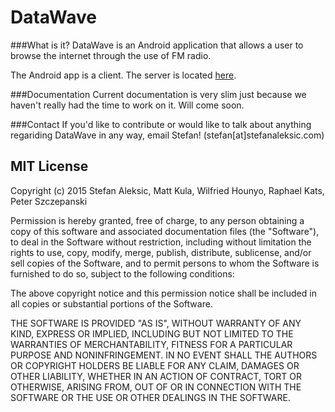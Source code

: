 # DataWave

###What is it?
DataWave is an Android application that allows a user to browse the internet through the use of FM radio. 

The Android app is a client. The server is located [here](https://github.com/datawaveteam/DataWaveDesktop).

###Documentation
Current documentation is very slim just because we haven't really had the time to work on it. Will come soon.

###Contact
If you'd like to contribute or would like to talk about anything regariding DataWave in any way, email Stefan! (stefan[at]stefanaleksic.com)

## MIT License
Copyright (c) 2015 Stefan Aleksic, Matt Kula, Wilfried Hounyo, Raphael Kats, Peter Szczepanski

Permission is hereby granted, free of charge, to any person obtaining a copy of this software and associated documentation files (the "Software"), to deal in the Software without restriction, including without limitation the rights to use, copy, modify, merge, publish, distribute, sublicense, and/or sell copies of the Software, and to permit persons to whom the Software is furnished to do so, subject to the following conditions:

The above copyright notice and this permission notice shall be included in all copies or substantial portions of the Software.

THE SOFTWARE IS PROVIDED "AS IS", WITHOUT WARRANTY OF ANY KIND, EXPRESS OR IMPLIED, INCLUDING BUT NOT LIMITED TO THE WARRANTIES OF MERCHANTABILITY, FITNESS FOR A PARTICULAR PURPOSE AND NONINFRINGEMENT. IN NO EVENT SHALL THE AUTHORS OR COPYRIGHT HOLDERS BE LIABLE FOR ANY CLAIM, DAMAGES OR OTHER LIABILITY, WHETHER IN AN ACTION OF CONTRACT, TORT OR OTHERWISE, ARISING FROM, OUT OF OR IN CONNECTION WITH THE SOFTWARE OR THE USE OR OTHER DEALINGS IN THE SOFTWARE.
